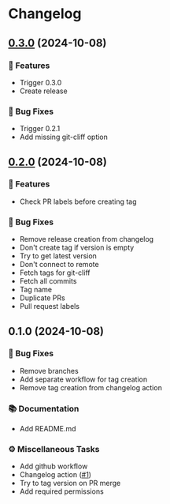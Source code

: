 # Changelog


## [0.3.0](https://github.com/vjousse/changelog-action-test/compare/v0.2.0..v0.3.0) (2024-10-08)



### 🚀 Features

- Trigger 0.3.0
- Create release

### 🐛 Bug Fixes

- Trigger 0.2.1
- Add missing git-cliff option


## [0.2.0](https://github.com/vjousse/changelog-action-test/compare/v0.1.0..v0.2.0) (2024-10-08)



### 🚀 Features

- Check PR labels before creating tag

### 🐛 Bug Fixes

- Remove release creation from changelog
- Don't create tag if version is empty
- Try to get latest version
- Don't connect to remote
- Fetch tags for git-cliff
- Fetch all commits
- Tag name
- Duplicate PRs
- Pull request labels


## 0.1.0 (2024-10-08)


### 🐛 Bug Fixes

- Remove branches
- Add separate workflow for tag creation
- Remove tag creation from changelog action

### 📚 Documentation

- Add README.md

### ⚙️ Miscellaneous Tasks

- Add github workflow
- Changelog action ([#1](https://github.com/MTES-MCT/ecobalyse/issues/1))
- Try to tag version on PR merge
- Add required permissions

<!-- generated by git-cliff -->
